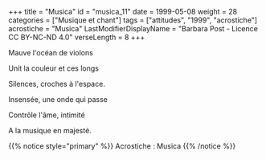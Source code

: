 +++
title = "Musica"
id = "musica_11"
date = 1999-05-08
weight = 28
categories = ["Musique et chant"]
tags = ["attitudes", "1999", "acrostiche"]
acrostiche = "Musica"
LastModifierDisplayName = "Barbara Post - Licence CC BY-NC-ND 4.0"
verseLength = 8
+++

Mauve l'océan de violons

Unit la couleur et ces longs

Silences, croches à l'espace.

Insensée, une onde qui passe

Contrôle l'âme, intimité

A la musique en majesté.

{{% notice style="primary" %}}
Acrostiche : Musica
{{% /notice %}}
